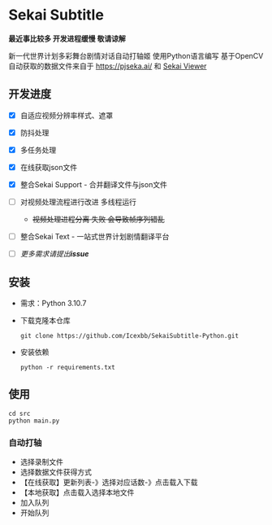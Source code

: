 # Sekai Subtitle

**最近事比较多 开发进程缓慢 敬请谅解**

新一代世界计划多彩舞台剧情对话自动打轴姬 使用Python语言编写 基于OpenCV
自动获取的数据文件来自于 https://pjseka.ai/ 和 [Sekai Viewer](https://github.com/Sekai-World/sekai-master-db-diff)

## 开发进度

- [x] 自适应视频分辨率样式、遮罩

- [x] 防抖处理

- [x] 多任务处理

- [x] 在线获取json文件

- [x] 整合Sekai Support - 合并翻译文件与json文件

- [ ] 对视频处理流程进行改进 多线程运行
    - ~~视频处理进程分离 失败 会导致帧序列错乱~~

- [ ] 整合Sekai Text - 一站式世界计划剧情翻译平台

- [ ] *更多需求请提出**issue***

## 安装

- 需求：Python 3.10.7

- 下载克隆本仓库

  ```shell
  git clone https://github.com/Icexbb/SekaiSubtitle-Python.git
  ```

- 安装依赖

  ```shell
  python -r requirements.txt
  ```

## 使用

```shell
cd src
python main.py
```

### 自动打轴

- 选择录制文件
- 选择数据文件获得方式
- 【在线获取】更新列表-》选择对应话数-》点击载入下载
- 【本地获取】点击载入选择本地文件
- 加入队列
- 开始队列
